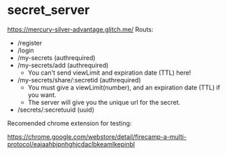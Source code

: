 # secret_server

https://mercury-silver-advantage.glitch.me/
Routs:
  - /register 
  - /login
  - /my-secrets (authrequired)
  - /my-secrets/add (authrequired)
    - You can't send viewLimit and expiration date (TTL) here!
  - /my-secrets/share/:secretid (authrequired)
    - You must give a viewLimit(number), and an expiration date (TTL) if you want.
    - The server will give you the unique url for the secret.
  - /secrets/:secretuuid (uuid)
 
 Recomended chrome extension for testing:
 
 https://chrome.google.com/webstore/detail/firecamp-a-multi-protocol/eajaahbjpnhghjcdaclbkeamlkepinbl
